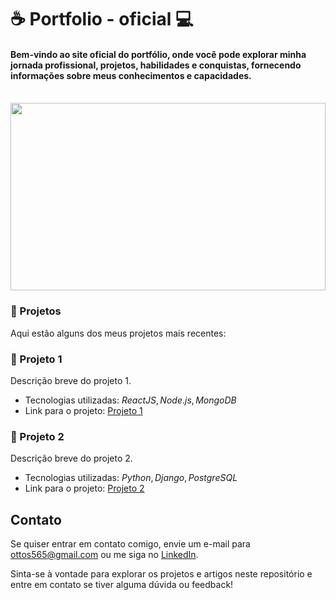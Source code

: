 # ☕ Portfolio - oficial 💻

 #### Bem-vindo ao site oficial do portfólio, onde você pode explorar minha jornada profissional, projetos, habilidades e conquistas, fornecendo informações sobre meus conhecimentos e capacidades.

<br>
<img src="https://miro.medium.com/v2/resize:fit:1400/format:webp/1*OlgqUIhvl5-9dZISlZ2-yQ.jpeg" width = "100%" height = "300px"/>

### 📌 Projetos

Aqui estão alguns dos meus projetos mais recentes:

### 📍 Projeto 1

Descrição breve do projeto 1.

- Tecnologias utilizadas: $ReactJS, Node.js, MongoDB$
- Link para o projeto: [Projeto 1](link_para_o_projeto1)

### 📍 Projeto 2

Descrição breve do projeto 2.

- Tecnologias utilizadas: $Python, Django, PostgreSQL$
- Link para o projeto: [Projeto 2](link_para_o_projeto2)

<!--

## Artigos

Além dos projetos, também escrevo artigos sobre desenvolvimento de software. Aqui estão alguns dos meus artigos mais populares:

- [Título do Artigo 1](link_para_artigo1)
- [Título do Artigo 2](link_para_artigo2)

-->
## Contato

Se quiser entrar em contato comigo, envie um e-mail para ottos565@gmail.com ou me siga no [LinkedIn](https://www.linkedin.com/in/otto-samuel-597826187/).

Sinta-se à vontade para explorar os projetos e artigos neste repositório e entre em contato se tiver alguma dúvida ou feedback!






